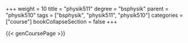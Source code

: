 +++
weight = 10
title = "physik511"
degree = "bsphysik"
parent = "physik510"
tags = ["bsphysik", "physik511", "physik510"]
categories = ["course"]
bookCollapseSection = false
+++

{{< genCoursePage >}}
